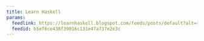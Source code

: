 ```yaml
---
title: Learn Haskell
params:
  feedlink: https://learnhaskell.blogspot.com/feeds/posts/default?alt=rss
  feedid: b5ef6ce438f39016c131e47a737e2e3c
---
```

